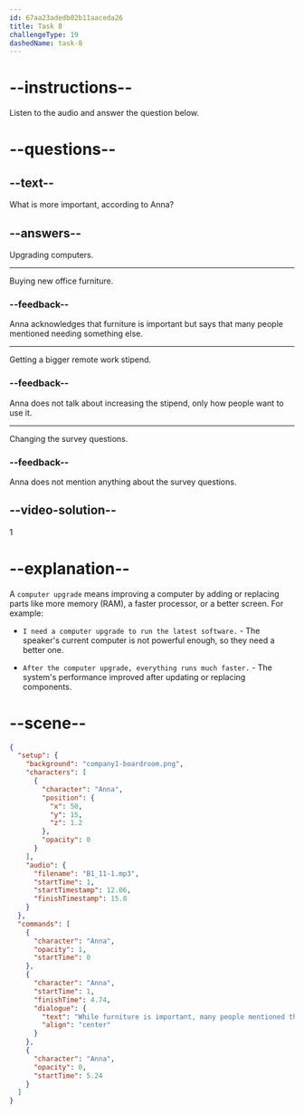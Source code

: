 ```yaml
---
id: 67aa23adedb02b11aaceda26
title: Task 8
challengeType: 19
dashedName: task-8
---
```


<!-- (Audio) Anna: While furniture is important, many people mentioned that their computers need upgrades. -->

# --instructions--

Listen to the audio and answer the question below.

# --questions--

## --text--

What is more important, according to Anna?

## --answers--

Upgrading computers.

---

Buying new office furniture.

### --feedback--

Anna acknowledges that furniture is important but says that many people mentioned needing something else.

---

Getting a bigger remote work stipend.

### --feedback--

Anna does not talk about increasing the stipend, only how people want to use it.

---

Changing the survey questions.

### --feedback--

Anna does not mention anything about the survey questions.

## --video-solution--

1

# --explanation--

A `computer upgrade` means improving a computer by adding or replacing parts like more memory (RAM), a faster processor, or a better screen. For example:

- `I need a computer upgrade to run the latest software.` - The speaker's current computer is not powerful enough, so they need a better one.

- `After the computer upgrade, everything runs much faster.` -  The system's performance improved after updating or replacing components.

# --scene--

```json
{
  "setup": {
    "background": "company1-boardroom.png",
    "characters": [
      {
        "character": "Anna",
        "position": {
          "x": 50,
          "y": 15,
          "z": 1.2
        },
        "opacity": 0
      }
    ],
    "audio": {
      "filename": "B1_11-1.mp3",
      "startTime": 1,
      "startTimestamp": 12.06,
      "finishTimestamp": 15.8
    }
  },
  "commands": [
    {
      "character": "Anna",
      "opacity": 1,
      "startTime": 0
    },
    {
      "character": "Anna",
      "startTime": 1,
      "finishTime": 4.74,
      "dialogue": {
        "text": "While furniture is important, many people mentioned that their computers need upgrades.",
        "align": "center"
      }
    },
    {
      "character": "Anna",
      "opacity": 0,
      "startTime": 5.24
    }
  ]
}
```
